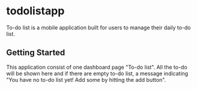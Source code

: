 # todolistapp

To-do list is a mobile application built for users to manage their daily to-do list.

## Getting Started

This application consist of one dashboard page "To-do list". All the to-do will be shown here and if there are empty to-do list, 
a message indicating "You have no to-do list yet! Add some by hitting the add button".


